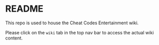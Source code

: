 # README

This repo is used to house the Cheat Codes Entertainment wiki.

Please click on the `wiki` tab in the top nav bar to access the actual wiki content.

